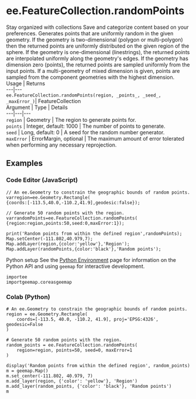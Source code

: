  
#  ee.FeatureCollection.randomPoints
Stay organized with collections  Save and categorize content based on your preferences. 
Generates points that are uniformly random in the given geometry. If the geometry is two-dimensional (polygon or multi-polygon) then the returned points are uniformly distributed on the given region of the sphere. If the geometry is one-dimensional (linestrings), the returned points are interpolated uniformly along the geometry's edges. If the geometry has dimension zero (points), the returned points are sampled uniformly from the input points. If a multi-geometry of mixed dimension is given, points are sampled from the component geometries with the highest dimension. Usage | Returns  
---|---  
`ee.FeatureCollection.randomPoints(region, _points_, _seed_, _maxError_)`|  FeatureCollection  
Argument | Type | Details  
---|---|---  
`region` | Geometry | The region to generate points for.  
`points` | Integer, default: 1000 | The number of points to generate.  
`seed` | Long, default: 0 | A seed for the random number generator.  
`maxError` | ErrorMargin, optional | The maximum amount of error tolerated when performing any necessary reprojection.  
## Examples
### Code Editor (JavaScript)
```
// An ee.Geometry to constrain the geographic bounds of random points.
varregion=ee.Geometry.Rectangle(
{coords:[-113.5,40.0,-110.2,41.9],geodesic:false});

// Generate 50 random points with the region.
varrandomPoints=ee.FeatureCollection.randomPoints(
{region:region,points:50,seed:0,maxError:1});

print('Random points from within the defined region',randomPoints);
Map.setCenter(-111.802,40.979,7);
Map.addLayer(region,{color:'yellow'},'Region');
Map.addLayer(randomPoints,{color:'black'},'Random points');
```

Python setup
See the [ Python Environment](https://developers.google.com/earth-engine/guides/python_install) page for information on the Python API and using `geemap` for interactive development.
```
importee
importgeemap.coreasgeemap
```

### Colab (Python)
```
# An ee.Geometry to constrain the geographic bounds of random points.
region = ee.Geometry.Rectangle(
    coords=[-113.5, 40.0, -110.2, 41.9], proj='EPSG:4326', geodesic=False
)

# Generate 50 random points with the region.
random_points = ee.FeatureCollection.randomPoints(
    region=region, points=50, seed=0, maxError=1
)

display('Random points from within the defined region', random_points)
m = geemap.Map()
m.set_center(-111.802, 40.979, 7)
m.add_layer(region, {'color': 'yellow'}, 'Region')
m.add_layer(random_points, {'color': 'black'}, 'Random points')
m
```

